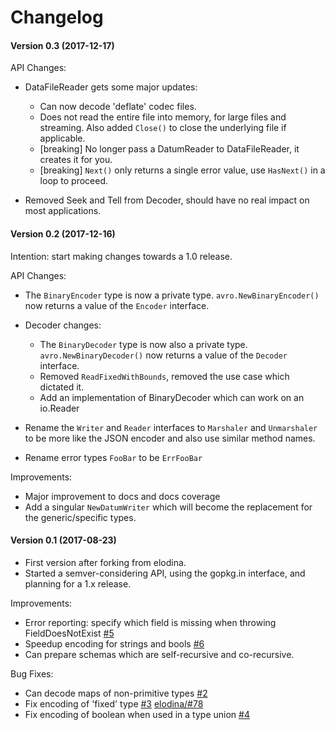 # Changelog

#### Version 0.3 (2017-12-17)

API Changes:

 - DataFileReader gets some major updates:

   - Can now decode 'deflate' codec files.
   - Does not read the entire file into memory, for large files and streaming.
     Also added `Close()` to close the underlying file if applicable.
   - [breaking] No longer pass a DatumReader to DataFileReader, it creates it for you.
   - [breaking] `Next()` only returns a single error value, use `HasNext()` in a
     loop to proceed.

 - Removed Seek and Tell from Decoder, should have no real impact on most applications.

#### Version 0.2 (2017-12-16)

Intention: start making changes towards a 1.0 release.

API Changes:
 - The `BinaryEncoder` type is now a private type. `avro.NewBinaryEncoder()`
   now returns a value of the `Encoder` interface.
 - Decoder changes:

   - The `BinaryDecoder` type is now also a private type. `avro.NewBinaryDecoder()`
     now returns a value of the `Decoder` interface.
   - Removed `ReadFixedWithBounds`, removed the use case which dictated it.
   - Add an implementation of BinaryDecoder which can work on an io.Reader

 - Rename the `Writer` and `Reader` interfaces to `Marshaler` and `Unmarshaler` to
   be more like the JSON encoder and also use similar method names.
 - Rename error types `FooBar` to be `ErrFooBar`

Improvements:
 - Major improvement to docs and docs coverage
 - Add a singular `NewDatumWriter` which will become the replacement for the generic/specific types.


#### Version 0.1 (2017-08-23)

 - First version after forking from elodina.
 - Started a semver-considering API, using the gopkg.in interface,
   and planning for a 1.x release.

Improvements:
 - Error reporting: specify which field is missing when throwing FieldDoesNotExist
   [#5](https://github.com/go-avro/avro/pull/5)
 - Speedup encoding for strings and bools
   [#6](https://github.com/go-avro/avro/pull/6)
 - Can prepare schemas which are self-recursive and co-recursive.

Bug Fixes:
 - Can decode maps of non-primitive types [#2](https://github.com/go-avro/avro/pull/2)
 - Fix encoding of 'fixed' type [#3](https://github.com/go-avro/avro/pull/3) [elodina/#78](https://github.com/elodina/go-avro/issues/78)
 - Fix encoding of boolean when used in a type union [#4](https://github.com/go-avro/avro/pull/4)
